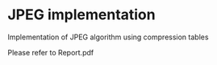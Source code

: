 JPEG implementation
===================

Implementation of JPEG algorithm using compression tables

Please refer to Report.pdf
